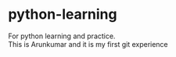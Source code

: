 # python-learning
For python learning and practice.<br>
This is Arunkumar and it is my first git experience
